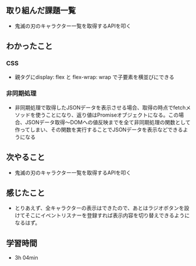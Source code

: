 ## 取り組んだ課題一覧
- 鬼滅の刃のキャラクター一覧を取得するAPIを叩く
## わかったこと
### CSS
- 親タグにdisplay: flex と flex-wrap: wrap で子要素を横並びにできる
### 非同期処理
- 非同期処理で取得したJSONデータを表示させる場合、取得の時点でfetchメソッドを使うことになり、返り値はPromiseオブジェクトになる。この場合、JSONデータ取得〜DOMへの値反映までを全て非同期処理の関数として作ってしまい、その関数を実行することでJSONデータを表示などできるようになる
## 次やること
- 鬼滅の刃のキャラクター一覧を取得するAPIを叩く
## 感じたこと
- とりあえず、全キャラクターの表示はできたので、あとはラジオボタンを設けてそこにイベントリスナーを登録すれば表示内容を切り替えできるようになるはず。
## 学習時間
- 3h 04min